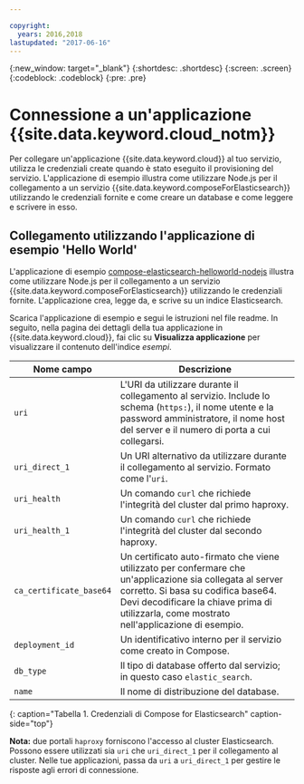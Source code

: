 ```yaml
---

copyright:
  years: 2016,2018
lastupdated: "2017-06-16"
---
```


{:new_window: target="_blank"}
{:shortdesc: .shortdesc}
{:screen: .screen}
{:codeblock: .codeblock}
{:pre: .pre}

# Connessione a un'applicazione {{site.data.keyword.cloud_notm}}

Per collegare un'applicazione {{site.data.keyword.cloud}} al tuo servizio, utilizza le credenziali create quando è stato eseguito il provisioning del servizio. L'applicazione di esempio illustra come utilizzare Node.js per il collegamento a un servizio {{site.data.keyword.composeForElasticsearch}} utilizzando le credenziali fornite e come creare un database e come leggere e scrivere in esso.

## Collegamento utilizzando l'applicazione di esempio 'Hello World'

L'applicazione di esempio [compose-elasticsearch-helloworld-nodejs](https://github.com/IBM-Cloud/compose-elasticsearch-helloworld-nodejs) illustra come utilizzare Node.js per il collegamento a un servizio {{site.data.keyword.composeForElasticsearch}} utilizzando le credenziali fornite. L'applicazione crea, legge da, e scrive su un indice Elasticsearch.

Scarica l'applicazione di esempio e segui le istruzioni nel file readme. In seguito, nella pagina dei dettagli della tua applicazione in {{site.data.keyword.cloud}}, fai clic su **Visualizza applicazione** per visualizzare il contenuto dell'indice *esempi*.

Nome campo|Descrizione
----------|-----------
`uri`|L'URI da utilizzare durante il collegamento al servizio. Include lo schema (`https:`), il nome utente e la password amministratore, il nome host del server e il numero di porta a cui collegarsi.
`uri_direct_1`|Un URI alternativo da utilizzare durante il collegamento al servizio. Formato come l'`uri`.
`uri_health`|Un comando `curl` che richiede l'integrità del cluster dal primo haproxy.
`uri_health_1`|Un comando `curl` che richiede l'integrità del cluster dal secondo haproxy.
`ca_certificate_base64`|Un certificato auto-firmato che viene utilizzato per confermare che un'applicazione sia collegata al server corretto. Si basa su codifica base64. Devi decodificare la chiave prima di utilizzarla, come mostrato nell'applicazione di esempio.
`deployment_id`|Un identificativo interno per il servizio come creato in Compose.
`db_type`|Il tipo di database offerto dal servizio; in questo caso `elastic_search`.
`name`|Il nome di distribuzione del database.
{: caption="Tabella 1. Credenziali di Compose for Elasticsearch" caption-side="top"}

**Nota:** due portali `haproxy` forniscono l'accesso al cluster Elasticsearch. Possono essere utilizzati sia `uri` che `uri_direct_1` per il collegamento al cluster. Nelle tue applicazioni, passa da `uri` a `uri_direct_1` per gestire le risposte agli errori di connessione.
